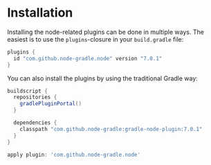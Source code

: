 # Installation

Installing the node-related plugins can be done in multiple ways. The easiest is to use the `plugins`-closure
in your `build.gradle` file:

```gradle
plugins {
  id "com.github.node-gradle.node" version "7.0.1"
}
```

You can also install the plugins by using the traditional Gradle way:

```gradle
buildscript {
  repositories {
    gradlePluginPortal()
  }

  dependencies {
    classpath "com.github.node-gradle:gradle-node-plugin:7.0.1"
  }
}

apply plugin: 'com.github.node-gradle.node'
```
